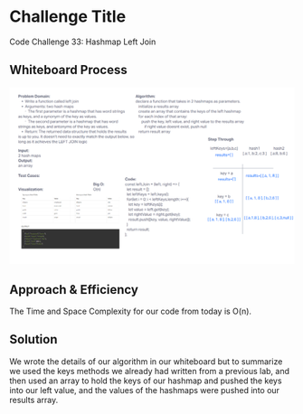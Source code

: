 # Challenge Title
Code Challenge 33: Hashmap Left Join

## Whiteboard Process
![Whiteboard Image](./challenge33.png)

## Approach & Efficiency
The Time and Space Complexity for our code from today is O(n).

## Solution
We wrote the details of our algorithm in our whiteboard but to summarize we used the keys methods we already had written from a previous lab, and then used an array to hold the keys of our hashmap and pushed the keys into our left value, and the values of the hashmaps were pushed into our results array. 